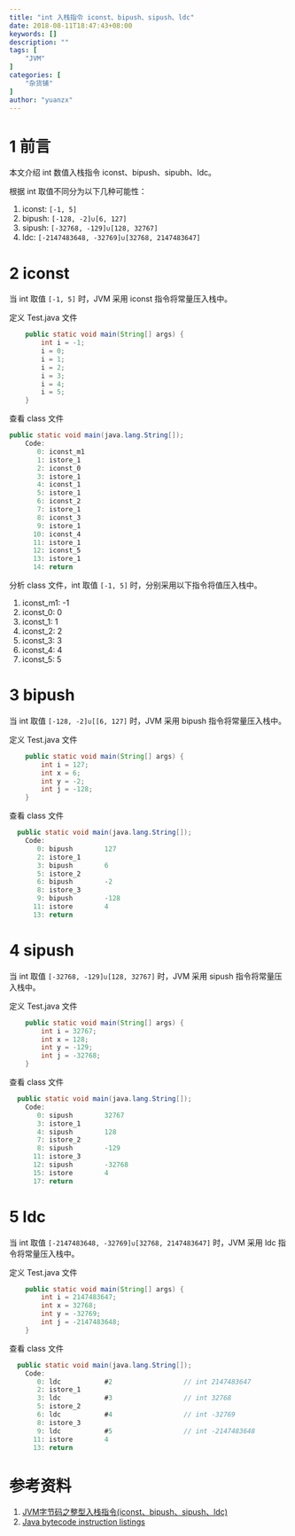 ```yaml
---
title: "int 入栈指令 iconst、bipush、sipush、ldc"
date: 2018-08-11T18:47:43+08:00
keywords: []
description: ""
tags: [
    "JVM"
]
categories: [
    "杂货铺"
]
author: "yuanzx"
---
```


# 1 前言

本文介绍 int 数值入栈指令 iconst、bipush、sipubh、Idc。

根据 int 取值不同分为以下几种可能性：

1. iconst: `[-1, 5]`
2. bipush: `[-128, -2]∪[6, 127]`
3. sipush: `[-32768, -129]∪[128, 32767]`
4. ldc: `[-2147483648, -32769]∪[32768, 2147483647]`

# 2 iconst

当 int 取值 `[-1, 5]` 时，JVM 采用 iconst 指令将常量压入栈中。

定义 Test.java 文件

```java
    public static void main(String[] args) {
        int i = -1;
        i = 0;
        i = 1;
        i = 2;
        i = 3;
        i = 4;
        i = 5;
    }
```

查看 class 文件

```java
public static void main(java.lang.String[]);
    Code:
       0: iconst_m1
       1: istore_1
       2: iconst_0
       3: istore_1
       4: iconst_1
       5: istore_1
       6: iconst_2
       7: istore_1
       8: iconst_3
       9: istore_1
      10: iconst_4
      11: istore_1
      12: iconst_5
      13: istore_1
      14: return
```

分析 class 文件，int 取值 `[-1, 5]` 时，分别采用以下指令将值压入栈中。

1. iconst_m1: -1
2. iconst_0: 0
3. iconst_1: 1
4. iconst_2: 2
5. iconst_3: 3
6. iconst_4: 4
7. iconst_5: 5

# 3 bipush

当 int 取值 `[-128, -2]∪[[6, 127]` 时，JVM 采用 bipush 指令将常量压入栈中。

定义 Test.java 文件

```java
    public static void main(String[] args) {
        int i = 127;
        int x = 6;
        int y = -2;
        int j = -128;
    }
```

查看 class 文件


```java
  public static void main(java.lang.String[]);
    Code:
       0: bipush        127
       2: istore_1
       3: bipush        6
       5: istore_2
       6: bipush        -2
       8: istore_3
       9: bipush        -128
      11: istore        4
      13: return
```

# 4 sipush

当 int 取值 `[-32768, -129]∪[128, 32767]` 时，JVM 采用 sipush 指令将常量压入栈中。

定义 Test.java 文件

```java
    public static void main(String[] args) {
        int i = 32767;
        int x = 128;
        int y = -129;
        int j = -32768;
    }
```

查看 class 文件

```java
  public static void main(java.lang.String[]);
    Code:
       0: sipush        32767
       3: istore_1
       4: sipush        128
       7: istore_2
       8: sipush        -129
      11: istore_3
      12: sipush        -32768
      15: istore        4
      17: return
```

# 5 ldc

当 int 取值 `[-2147483648, -32769]∪[32768, 2147483647]` 时，JVM 采用 ldc 指令将常量压入栈中。

定义 Test.java 文件

```java
    public static void main(String[] args) {
        int i = 2147483647;
        int x = 32768;
        int y = -32769;
        int j = -2147483648;
    }
```

查看 class 文件

```java
  public static void main(java.lang.String[]);
    Code:
       0: ldc           #2                  // int 2147483647
       2: istore_1
       3: ldc           #3                  // int 32768
       5: istore_2
       6: ldc           #4                  // int -32769
       8: istore_3
       9: ldc           #5                  // int -2147483648
      11: istore        4
      13: return
```

# 参考资料

1. [JVM字节码之整型入栈指令(iconst、bipush、sipush、ldc)](http://www.linmuxi.com/2016/02/25/jvm-int-pushstack-01/)
2. [Java bytecode instruction listings](https://en.wikipedia.org/wiki/Java_bytecode_instruction_listings)